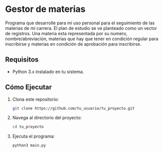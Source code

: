# Gestor de materias

Programa que desarrolle para mi uso personal para el seguimiento de las materias de mi carrera.
El plan de estudio se ve planteado como un vector de registros.
Una materia esta representada por su numero, nombre/abreviación, materias que hay que tener en condición regular para inscribirse y materias en condición de aprobación para inscribirse.

## Requisitos

- Python 3.x instalado en tu sistema.

## Cómo Ejecutar

1. Clona este repositorio:

    ```bash
    git clone https://github.com/tu_usuario/tu_proyecto.git
    ```

2. Navega al directorio del proyecto:

    ```bash
    cd tu_proyecto
    ```

3. Ejecuta el programa:

    ```bash
    python3 main.py
    ```